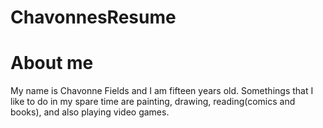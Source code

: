 # ChavonnesResume
<!DOCTYPE html>
<html>
<head>

</head>
<body>

<h1>About me</h1>
<p> My name is Chavonne Fields and I am fifteen years old. Somethings that I like to do in my spare time are painting, drawing, reading(comics and books), and also playing video games. </p>  

</body>
</html>
